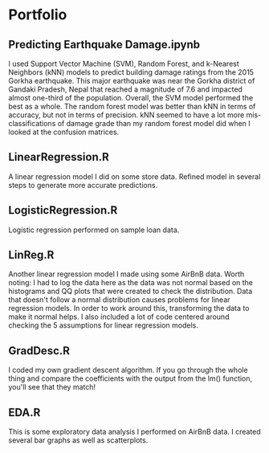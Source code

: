 # Portfolio

## Predicting Earthquake Damage.ipynb
I used Support Vector Machine (SVM), Random Forest, and k-Nearest Neighbors (kNN) models to predict building damage ratings from the 2015 Gorkha earthquake. This major earthquake was near the Gorkha district of Gandaki Pradesh, Nepal that reached a magnitude of 7.6 and impacted almost one-third of the population. Overall, the SVM model performed the best as a whole. The random forest model was better than kNN in terms of accuracy, but not in terms of precision. kNN seemed to have a lot more mis-classifications of damage grade than my random forest model did when I looked at the confusion matrices.

## LinearRegression.R
A linear regression model I did on some store data. Refined model in several steps to generate more accurate predictions.

## LogisticRegression.R
Logistic regression performed on sample loan data.

## LinReg.R
Another linear regression model I made using some AirBnB data. Worth noting: I had to log the data here as the data was not normal based on the histograms and QQ plots that were created to check the distribution. Data that doesn't follow a normal distribution causes problems for linear regression models. In order to work around this, transforming the data to make it normal helps. I also included a lot of code centered around checking the 5 assumptions for linear regression models.

## GradDesc.R
I coded my own gradient descent algorithm. If you go through the whole thing and compare the coefficients with the output from the lm() function, you'll see that they match!

## EDA.R
This is some exploratory data analysis I performed on AirBnB data. I created several bar graphs as well as scatterplots.
